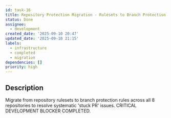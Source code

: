 ```yaml
---
id: task-16
title: Repository Protection Migration - Rulesets to Branch Protection
status: Done
assignee:
  - development
created_date: '2025-09-10 20:47'
updated_date: '2025-09-10 21:15'
labels:
  - infrastructure
  - completed
  - migration
dependencies: []
priority: high
---
```


## Description

Migrate from repository rulesets to branch protection rules across all 8 repositories to resolve systematic 'stuck PR' issues. CRITICAL DEVELOPMENT BLOCKER COMPLETED.
